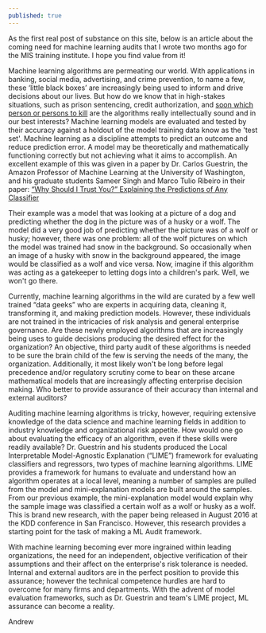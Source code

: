 ```yaml
---
published: true
---
```

As the first real post of substance on this site, below is an article about the coming need for machine learning audits that I wrote two months ago for the MIS training institute. I hope you find value from it!

Machine learning algorithms are permeating our world. With 
applications in banking, social media, advertising, and crime 
prevention, to name a few, these ‘little black boxes’ are 
increasingly being used to inform and drive decisions about our 
lives. But how do we know that in high-stakes situations, such as 
prison sentencing, credit authorization, and [soon which person or persons to kill](https://www.technologyreview.com/s/542626/why-self-driving-cars-must-be-programmed-to-kill) are the algorithms really intellectually sound and in our best 
interests? Machine learning models are evaluated and tested by 
their accuracy against a holdout of the model training data know 
as the 'test set'. Machine learning as a discipline attempts to 
predict an outcome and reduce prediction error. A model may be 
theoretically and mathematically functioning correctly but not 
achieving what it aims to accomplish. An excellent example of 
this was given in a paper by Dr. Carlos Guestrin, the Amazon 
Professor of Machine Learning at the University of Washington, 
and his graduate students Sameer Singh and Marco Tulio Ribeiro in 
their paper: [“Why Should I Trust You?” Explaining the Predictions of Any Classifier](http://www.kdd.org/kdd2016/papers/files/rfp0573-ribeiroA.pdf)

Their example was a model that was looking at a picture of a 
dog and predicting whether the dog in the picture was of a husky 
or a wolf. The model did a very good job of predicting whether 
the picture was of a wolf or husky; however, there was one 
problem: all of the wolf pictures on which the model was trained 
had snow in the background. So occasionally when an image of a 
husky with snow in the background appeared, the image would be 
classified as a wolf and vice versa. Now, imagine if this 
algorithm was acting as a gatekeeper to letting dogs into a 
children's park. Well, we won't go there.

Currently, machine learning algorithms in the wild are curated by 
a few well trained “data geeks” who are experts in acquiring 
data, cleaning it, transforming it, and making prediction models. 
However, these individuals are not trained in the intricacies of 
risk analysis and general enterprise governance. Are these newly 
employed algorithms that are increasingly being uses to guide 
decisions producing the desired effect for the organization? An 
objective, third party audit of these algorithms is needed to be 
sure the brain child of the few is serving the needs of the many, 
the organization. Additionally, it most likely won't be long 
before legal precedence and/or regulatory scrutiny come to bear 
on these arcane mathematical models that are increasingly 
affecting enterprise decision making. Who better to provide 
assurance of their accuracy than internal and external auditors? 

Auditing machine learning algorithms is tricky, however, 
requiring extensive knowledge of the data science and machine 
learning fields in addition to industry knowledge and 
organizational risk appetite. How would one go about evaluating 
the efficacy of an algorithm, even if these skills were readily 
available? Dr. Guestrin and his students produced the Local 
Interpretable Model-Agnostic Explanation (“LIME”) framework for 
evaluating classifiers and regressors, two types of machine 
learning algorithms. LIME provides a framework for humans to 
evaluate and understand how an algorithm operates at a local 
level, meaning a number of samples are pulled from the model and 
mini-explanation models are built around the samples. From our 
previous example, the mini-explanation model would explain why 
the sample image was classified a certain wolf as a wolf or husky 
as a wolf. This is brand new research, with the paper being 
released in August 2016 at the KDD conference in San Francisco. 
However, this research provides a starting point for the task of 
making a ML Audit framework.

With machine learning becoming ever more ingrained within leading 
organizations, the need for an independent, objective 
verification of their assumptions and their affect on the 
enterprise's risk tolerance is needed. Internal and external 
auditors are in the perfect position to provide this assurance; 
however the technical competence hurdles are hard to overcome for 
many firms and departments. With the advent of model evaluation 
frameworks, such as Dr. Guestrin and team's LIME project, ML 
assurance can become a reality. 

Andrew
